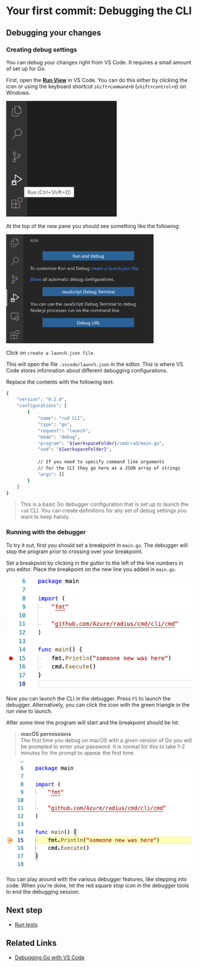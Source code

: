 # Your first commit: Debugging the CLI

## Debugging your changes

### Creating debug settings

You can debug your changes right from VS Code. It requires a small amount of set up for Go.

First, open the [**Run View**](https://code.visualstudio.com/docs/editor/debugging#_run-view) in VS Code. You can do this either by clicking the icon or using the keyboard shortcut `shift+command+D` (`shift+control+d`) on Windows.

<img width="300px" src="run-view.png" alt="Selecting the run view">

At the top of the new pane you should see something like the following:

<img width="400px" src="options-in-run-view.png" alt="Opens in the run view"><br />

Click on `create a launch.json file`.


This will open the file `.vscode/launch.json` in the editor. This is where VS Code stores information about different debugging configurations.

Replace the contents with the following text:

```bash
{
    "version": "0.2.0",
    "configurations": [
        {
            "name": "rad CLI",
            "type": "go",
            "request": "launch",
            "mode": "debug",
            "program": "${workspaceFolder}/cmd/rad/main.go",
            "cwd": "${workspaceFolder}",

            // If you need to specify command line arguments
            // for the CLI they go here as a JSON array of strings
            "args": []
        }
    ]
}
```

> This is a basic Go debugger configuration that is set up to launch the `rad` CLI. You can create definitions for any set of debug settings you want to keep handy.

### Running with the debugger

To try it out, first you should set a breakpoint in `main.go`. The debugger will stop the program prior to crossing over your breakpoint.

Set a breakpoint by clicking in the *gutter* to the left of the line numbers in you editor. Place the breakpoint on the new line you added in `main.go`.

<img width="600px" src="main-with-breakpoint.png" alt="Placing a breakpoint">

Now you can launch the CLI in the debugger. Press `F5` to launch the debugger. Alternatively, you can click the icon with the green triangle in the *run view* to launch.

After some time the program will start and the breakpoint should be hit.

>**macOS permissions** <br>
The first time you debug on macOS with a given version of Go you will be prompted to enter your password. It is normal for this to take 1-2 minutes for the prompt to appear the first time.

<img width="600px" src="main-breakpoint-hit.png" alt="Hitting a breakpoint">

You can play around with the various debugger features, like stepping into code. When you're done, hit the red square *stop* icon in the debugger tools to end the debugging session.

## Next step
- [Run tests](../first-commit-05-running-tests/index.md)

## Related Links

- [Debugging Go with VS Code](../../debugging-go-with-vscode.md)

